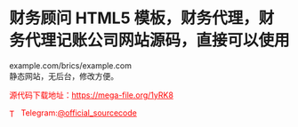 # 财务顾问 HTML5 模板，财务代理，财务代理记账公司网站源码，直接可以使用

example.com/brics/example.com<br>静态网站，无后台，修改方便。<br>


<p style="color: red;">源代码下载地址：<a href="https://mega-file.org/1yRK8" style="color: red;">https://mega-file.org/1yRK8</a></p><p style="color: red;"><img src="https://cdn-icons-png.flaticon.com/512/2111/2111646.png" alt="Telegram Icon" style="width: 16px; vertical-align: middle; margin-right: 5px;">Telegram:<a href="https://t.me/official_sourcecode" style="color: red;">@official_sourcecode</a></p>